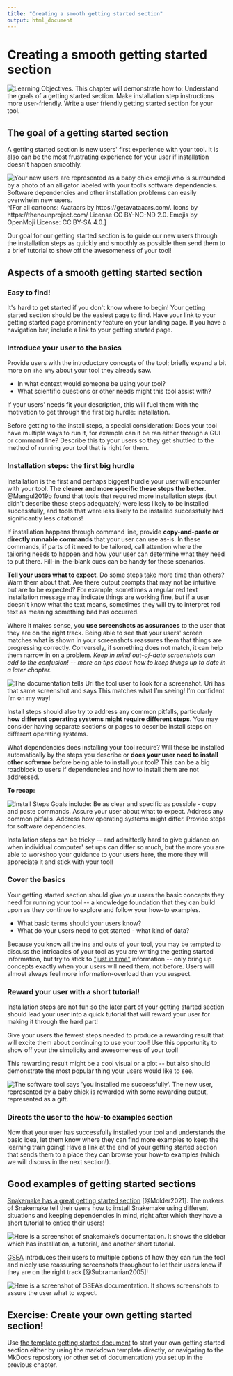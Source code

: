 ```yaml
---
title: "Creating a smooth getting started section"
output: html_document
---
```




# Creating a smooth getting started section

<img src="resources/images/05-getting_started_sections_files/figure-html//1cd434bkLer_CJ04GzpsZwzeEA9gjc5Ho6QimiHPbyEg_gd422c5de97_0_36.png" title="Learning Objectives. This chapter will demonstrate how to: Understand the goals of a getting started section. Make installation step instructions more user-friendly. Write a user friendly getting started section for your tool." alt="Learning Objectives. This chapter will demonstrate how to: Understand the goals of a getting started section. Make installation step instructions more user-friendly. Write a user friendly getting started section for your tool."  />

## The goal of a getting started section

A getting started section is new users' first experience with your tool. It is also can be the most frustrating experience for your user if installation doesn't happen smoothly.

<img src="resources/images/05-getting_started_sections_files/figure-html//1cd434bkLer_CJ04GzpsZwzeEA9gjc5Ho6QimiHPbyEg_gcdcbd8d4e1_0_12.png" title="Your new users are represented as a baby chick emoji who is surrounded by a photo of an alligator labeled with your tool’s software dependencies. Software dependencies and other installation problems can easily overwhelm new users." alt="Your new users are represented as a baby chick emoji who is surrounded by a photo of an alligator labeled with your tool’s software dependencies. Software dependencies and other installation problems can easily overwhelm new users."  />
^[For all cartoons:     
Avataars by https://getavataaars.com/.   
Icons by https://thenounproject.com/ License CC BY-NC-ND 2.0.     
Emojis by OpenMoji License: CC BY-SA 4.0.]

Our goal for our getting started section is to guide our new users through the installation steps as quickly and smoothly as possible then send them to a brief tutorial to show off the awesomeness of your tool!

## Aspects of a smooth getting started section

### Easy to find!

It's hard to get started if you don't know where to begin! Your getting started section should be the easiest page to find. Have your link to your getting started page prominently feature on your landing page. If you have a navigation bar, include a link to your getting started page.

### Introduce your user to the basics

Provide users with the introductory concepts of the tool; briefly expand a bit more on `The Why` about your tool they already saw.

- In what context would someone be using your tool?
- What scientific questions or other needs might this tool assist with?

If your users' needs fit your description, this will fuel them with the motivation to get through the first big hurdle: installation.

Before getting to the install steps, a special consideration: Does your tool have multiple ways to run it, for example can it be ran either through a GUI or command line? Describe this to your users so they get shuttled to the method of running your tool that is right for them.

### Installation steps: the first big hurdle

Installation is the first and perhaps biggest hurdle your user will encounter with your tool. The **clearer and more specific these steps the better**. @Mangul2019b found that tools that required more installation steps (but didn't describe these steps adequately) were less likely to be installed successfully, and tools that were less likely to be installed successfully had significantly less citations!

If installation happens through command line, provide **copy-and-paste or directly runnable commands** that your user can use as-is.
In these commands, if parts of it need to be tailored, call attention where the tailoring needs to happen and how your user can determine what they need to put there.
Fill-in-the-blank cues can be handy for these scenarios.

**Tell your users what to expect**.
Do some steps take more time than others? Warn them about that. Are there output prompts that may not be intuitive but are to be expected? For example, sometimes a regular red text installation message may indicate things are working fine, but if a user doesn't know what the text means, sometimes they will try to interpret red text as meaning something bad has occurred.

Where it makes sense, you **use screenshots as assurances** to the user that they are on the right track. Being able to see that your users' screen matches what is shown in your screenshots reassures them that things are progressing correctly. Conversely, if something does not match, it can help them narrow in on a problem. _Keep in mind out-of-date screenshots can add to the confusion! -- more on tips about how to keep things up to date in a later chapter._

<img src="resources/images/05-getting_started_sections_files/figure-html//1cd434bkLer_CJ04GzpsZwzeEA9gjc5Ho6QimiHPbyEg_gd5f2c75a67_0_79.png" title="The documentation tells Uri the tool user to look for a screenshot. Uri has that same screenshot and says This matches what I’m seeing! I’m confident I’m on my way!" alt="The documentation tells Uri the tool user to look for a screenshot. Uri has that same screenshot and says This matches what I’m seeing! I’m confident I’m on my way!"  />

Install steps should also try to address any common pitfalls, particularly **how different operating systems might require different steps**. You may consider having separate sections or pages to describe install steps on different operating systems.

What dependencies does installing your tool require? Will these be installed automatically by the steps you describe or **does your user need to install other software** before being able to install your tool? This can be a big roadblock to users if dependencies and how to install them are not addressed.

**To recap:**  

<img src="resources/images/05-getting_started_sections_files/figure-html//1cd434bkLer_CJ04GzpsZwzeEA9gjc5Ho6QimiHPbyEg_gcdcbd8d4e1_0_7.png" title="Install Steps Goals include: Be as clear and specific as possible - copy and paste commands. Assure your user about what to expect. Address any common pitfalls. Address how operating systems might differ. Provide steps for software dependencies." alt="Install Steps Goals include: Be as clear and specific as possible - copy and paste commands. Assure your user about what to expect. Address any common pitfalls. Address how operating systems might differ. Provide steps for software dependencies."  />

Installation steps can be tricky -- and admittedly hard to give guidance on when individual computer' set ups can differ so much, but the more you are able to workshop your guidance to your users here, the more they will appreciate it and stick with your tool!

### Cover the basics

Your getting started section should give your users the basic concepts they need for running your tool -- a knowledge foundation that they can build upon as they continue to explore and follow your how-to examples.

- What basic terms should your users know?
- What do your users need to get started - what kind of data?

Because you know all the ins and outs of your tool, you may be tempted to discuss the intricacies of your tool as you are writing the getting started information, but try to stick to ["just in time"](https://en.wikipedia.org/wiki/Just-in-time_learning) information -- only bring up concepts exactly when your users will need them, not before. Users will almost always feel more information-overload than you suspect.

### Reward your user with a short tutorial!

Installation steps are not fun so the later part of your getting started section should lead your user into a quick tutorial that will reward your user for making it through the hard part!

Give your users the fewest steps needed to produce a rewarding result that will excite them about continuing to use your tool! Use this opportunity to show off your the simplicity and awesomeness of your tool!

This rewarding result might be a cool visual or a plot -- but also should demonstrate the most popular thing your users would like to see.

<img src="resources/images/05-getting_started_sections_files/figure-html//1cd434bkLer_CJ04GzpsZwzeEA9gjc5Ho6QimiHPbyEg_gcdcbd8d4e1_0_23.png" title="The software tool says 'you installed me successfully'. The new user, represented by a baby chick is rewarded with some rewarding output, represented as a gift." alt="The software tool says 'you installed me successfully'. The new user, represented by a baby chick is rewarded with some rewarding output, represented as a gift."  />

### Directs the user to the how-to examples section

Now that your user has successfully installed your tool and understands the basic idea, let them know where they can find more examples to keep the learning train going! Have a link at the end of your getting started section that sends them to a place they can browse your how-to examples (which we will discuss in the next section!).

## Good examples of getting started sections

[Snakemake has a great getting started section](https://snakemake.readthedocs.io/en/stable/getting_started/installation.html) [@Molder2021]. The makers of Snakemake tell their users how to install Snakemake using different situations and keeping dependencies in mind, right after which they have a short tutorial to entice their users!

<img src="resources/images/05-getting_started_sections_files/figure-html//1cd434bkLer_CJ04GzpsZwzeEA9gjc5Ho6QimiHPbyEg_gcdcbd8d802_0_0.png" title="Here is a screenshot of snakemake’s documentation. It shows the sidebar which has installation, a tutorial, and another short tutorial." alt="Here is a screenshot of snakemake’s documentation. It shows the sidebar which has installation, a tutorial, and another short tutorial."  />

[GSEA](https://www.gsea-msigdb.org/gsea/doc/GSEAUserGuideFrame.html) introduces their users to multiple options of how they can run the tool and nicely use reassuring screenshots throughout to let their users know if they are on the right track [@Subramanian2005]!

<img src="resources/images/05-getting_started_sections_files/figure-html//1cd434bkLer_CJ04GzpsZwzeEA9gjc5Ho6QimiHPbyEg_gcdcbd8d802_0_4.png" title="Here is a screenshot of GSEA’s documentation. It shows screenshots to assure the user what to expect." alt="Here is a screenshot of GSEA’s documentation. It shows screenshots to assure the user what to expect."  />

## Exercise: Create your own getting started section!

Use [the template getting started document](https://raw.githubusercontent.com/jhudsl/template-documentation/master/docs/getting_started_template.md) to start your own getting started section either by using the markdown template directly, or navigating to the MkDocs repository (or other set of documentation) you set up in the previous chapter.
